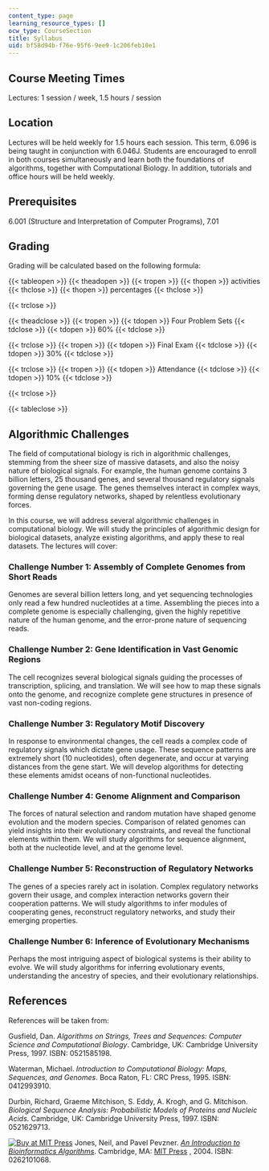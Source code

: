 ```yaml
---
content_type: page
learning_resource_types: []
ocw_type: CourseSection
title: Syllabus
uid: bf58d94b-f76e-95f6-9ee9-1c206feb10e1
---
```


Course Meeting Times
--------------------

Lectures: 1 session / week, 1.5 hours / session

Location
--------

Lectures will be held weekly for 1.5 hours each session. This term, 6.096 is being taught in conjunction with 6.046J. Students are encouraged to enroll in both courses simultaneously and learn both the foundations of algorithms, together with Computational Biology. In addition, tutorials and office hours will be held weekly.

Prerequisites
-------------

6.001 (Structure and Interpretation of Computer Programs), 7.01

Grading
-------

Grading will be calculated based on the following formula:

{{< tableopen >}}
{{< theadopen >}}
{{< tropen >}}
{{< thopen >}}
activities
{{< thclose >}}
{{< thopen >}}
percentages
{{< thclose >}}

{{< trclose >}}

{{< theadclose >}}
{{< tropen >}}
{{< tdopen >}}
Four Problem Sets
{{< tdclose >}}
{{< tdopen >}}
60%
{{< tdclose >}}

{{< trclose >}}
{{< tropen >}}
{{< tdopen >}}
Final Exam
{{< tdclose >}}
{{< tdopen >}}
30%
{{< tdclose >}}

{{< trclose >}}
{{< tropen >}}
{{< tdopen >}}
Attendance
{{< tdclose >}}
{{< tdopen >}}
10%
{{< tdclose >}}

{{< trclose >}}

{{< tableclose >}}

Algorithmic Challenges
----------------------

The field of computational biology is rich in algorithmic challenges, stemming from the sheer size of massive datasets, and also the noisy nature of biological signals. For example, the human genome contains 3 billion letters, 25 thousand genes, and several thousand regulatory signals governing the gene usage. The genes themselves interact in complex ways, forming dense regulatory networks, shaped by relentless evolutionary forces.

In this course, we will address several algorithmic challenges in computational biology. We will study the principles of algorithmic design for biological datasets, analyze existing algorithms, and apply these to real datasets. The lectures will cover:

### Challenge Number 1: Assembly of Complete Genomes from Short Reads

Genomes are several billion letters long, and yet sequencing technologies only read a few hundred nucleotides at a time. Assembling the pieces into a complete genome is especially challenging, given the highly repetitive nature of the human genome, and the error-prone nature of sequencing reads.

### Challenge Number 2: Gene Identification in Vast Genomic Regions

The cell recognizes several biological signals guiding the processes of transcription, splicing, and translation. We will see how to map these signals onto the genome, and recognize complete gene structures in presence of vast non-coding regions.

### Challenge Number 3: Regulatory Motif Discovery

In response to environmental changes, the cell reads a complex code of regulatory signals which dictate gene usage. These sequence patterns are extremely short (10 nucleotides), often degenerate, and occur at varying distances from the gene start. We will develop algorithms for detecting these elements amidst oceans of non-functional nucleotides.

### Challenge Number 4: Genome Alignment and Comparison

The forces of natural selection and random mutation have shaped genome evolution and the modern species. Comparison of related genomes can yield insights into their evolutionary constraints, and reveal the functional elements within them. We will study algorithms for sequence alignment, both at the nucleotide level, and at the genome level.

### Challenge Number 5: Reconstruction of Regulatory Networks

The genes of a species rarely act in isolation. Complex regulatory networks govern their usage, and complex interaction networks govern their cooperation patterns. We will study algorithms to infer modules of cooperating genes, reconstruct regulatory networks, and study their emerging properties.

### Challenge Number 6: Inference of Evolutionary Mechanisms

Perhaps the most intriguing aspect of biological systems is their ability to evolve. We will study algorithms for inferring evolutionary events, understanding the ancestry of species, and their evolutionary relationships.

References
----------

References will be taken from:

Gusfield, Dan. _Algorithms on Strings, Trees and Sequences: Computer Science and Computational Biology_. Cambridge, UK: Cambridge University Press, 1997. ISBN: 0521585198.

Waterman, Michael. _Introduction to Computational Biology: Maps, Sequences, and Genomes_. Boca Raton, FL: CRC Press, 1995. ISBN: 0412993910.

Durbin, Richard, Graeme Mitchison, S. Eddy, A. Krogh, and G. Mitchison. _Biological Sequence Analysis: Probabilistic Models of Proteins and Nucleic Acids_. Cambridge, UK: Cambridge University Press, 1997. ISBN: 0521629713.

[![Buy at MIT Press](/images/mp_logo.gif)](https://mitpress.mit.edu/books/introduction-bioinformatics-algorithms) Jones, Neil, and Pavel Pevzner. [_An Introduction to Bioinformatics Algorithms_](https://mitpress.mit.edu/books/introduction-bioinformatics-algorithms). Cambridge, MA: [MIT Press](https://mitpress.mit.edu/books/introduction-bioinformatics-algorithms) , 2004. ISBN: 0262101068.